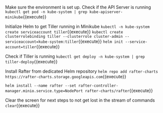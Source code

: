 
Make sure the environment is set up. Check if the API Server is running
`kubectl get pod -n kube-system | grep kube-apiserver-minikube`{{execute}}

Initialize Helm to get Tiller running in Minikube
`kubectl -n kube-system create serviceaccount tiller`{{execute}}
`kubectl create clusterrolebinding tiller --clusterrole cluster-admin --serviceaccount=kube-system:tiller`{{execute}}
`helm init --service-account=tiller`{{execute}}

Check if Tiller is running
`kubectl get deploy -n kube-system | grep tiller-deploy`{{execute}}

Install Rafter from dedicated Helm repository
`helm repo add rafter-charts https://rafter-charts.storage.googleapis.com`{{execute}}

`helm install --name rafter --set rafter-controller-manager.minio.service.type=NodePort rafter-charts/rafter`{{execute}}

Clear the screen for next steps to not get lost in the stream of commands
`clear`{{execute}}